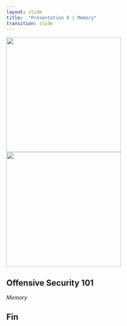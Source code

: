 ```yaml
---
layout: slide
title:  "Presentation 6 | Memory"
transition: slide
---
```


<section>

<img width="300px" src="{{site.baseurl}}/assets/images/code_academy.png">

<img width="300px" src="{{site.baseurl}}/assets/images/kali.png">

<h2>Offensive Security 101</h2>

<p><i>Memory</i></p>

</section>

<section data-markdown>

## Fin

</section>

